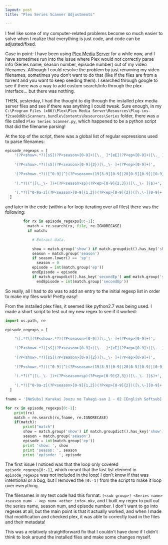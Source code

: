 ```yaml
---
layout: post
title: "Plex Series Scanner Adjustments"

---
```


I feel like some of my computer-related problems become so much easier to solve when I realize that everything is just code, and code can be adjusted/fixed.

Case in point: I have been using [Plex Media Server](www.plex.tv) for a while now, and I have sometimes run into the issue where Plex would not correctly parse info (Series name, season number, episode number) out of my video filenames. Although I could resolve the problem by just renaming my video filenames, sometimes you don't want to do that (like if the files are from a torrent and you want to keep seeding them). I searched through google to see if there was a way to add custom search/info through the plex interface... but there was nothing. 

THEN, yesterday, I had the thought to dig through the installed plex media server files and see if there was anything I could tweak. Sure enough, in my `C:\Program Files (x86)\Plex\Plex Media Server\Resources\Plug-ins-f2cae8d6b\Scanners.bundle\Contents\Resources\Series` folder, there was a file called `Plex Series Scanner.py`, which happened to be a python script that did the filename parsing!

At the top of the script, there was a global list of regular expressions used to parse filenames:

```python
episode_regexps = [
    '(?P<show>.*?)[sS](?P<season>[0-9]+)[\._ ]*[eE](?P<ep>[0-9]+)[\._ ]*([- ]?[sS](?P<secondSeason>[0-9]+))?([- ]?[Ee+](?P<secondEp>[0-9]+))?', # S03E04-E05
    
    '(?P<show>.*?)[sS](?P<season>[0-9]{2})[\._\- ]+(?P<ep>[0-9]+)',                                                            # S03-03
    
    '(?P<show>.*?)([^0-9]|^)(?P<season>(19[3-9][0-9]|20[0-5][0-9]|[0-9]{1,2}))[Xx](?P<ep>[0-9]+)((-[0-9]+)?[Xx](?P<secondEp>[0-9]+))?',  # 3x03, 3x03-3x04, 3x03x04 
    
    '(.*?)(^|[\._\- ])+(?P<season>sp)(?P<ep>[0-9]{2,3})([\._\- ]|$)+',  # SP01 (Special 01, equivalent to S00E01)
    
    '(.*?)[^0-9a-z](?P<season>[0-9]{1,2})(?P<ep>[0-9]{2})([\.\-][0-9]+(?P<secondEp>[0-9]{2})([ \-_\.]|$)[\.\-]?)?([^0-9a-z%]|$)' # .602.
  ]
```
and later in the code (within a for loop iterating over all files) there was the following:
```python
        for rx in episode_regexps[0:-1]:
          match = re.search(rx, file, re.IGNORECASE)
          if match:

            # Extract data.

            show = match.group('show') if match.groupdict().has_key('show') else ''
            season = match.group('season')
            if season.lower() == 'sp':
              season = 0
            episode = int(match.group('ep'))
            endEpisode = episode
            if match.groupdict().has_key('secondEp') and match.group('secondEp'):
              endEpisode = int(match.group('secondEp'))
```

So really, all I had to do was to add an entry to the initial regexp list in order to make my files work! Pretty easy! 

From the installed plex files, it seemed like python2.7 was being used. I made a short script to test out my new regex to see if it worked:

```python
import os.path, re

episode_regexps = [

    '\[.*?\](?P<show>.*?)(?P<season>[0-9])[\._\- ]+(?P<ep>[0-9]+)',    # MY NEW REGEX
    
    '(?P<show>.*?)[sS](?P<season>[0-9]+)[\._ ]*[eE](?P<ep>[0-9]+)[\._ ]*([- ]?[sS](?P<secondSeason>[0-9]+))?([- ]?[Ee+](?P<secondEp>[0-9]+))?', # S03E04-E05
    
    '(?P<show>.*?)[sS](?P<season>[0-9]{2})[\._\- ]+(?P<ep>[0-9]+)',                                                            # S03-03
    
    '(?P<show>.*?)([^0-9]|^)(?P<season>(19[3-9][0-9]|20[0-5][0-9]|[0-9]{1,2}))[Xx](?P<ep>[0-9]+)((-[0-9]+)?[Xx](?P<secondEp>[0-9]+))?',  # 3x03, 3x03-3x04, 3x03x04
    
    '(.*?)(^|[\._\- ])+(?P<season>sp)(?P<ep>[0-9]{2,3})([\._\- ]|$)+',  # SP01 (Special 01, equivalent to S00E01)
    
    '(.*?)[^0-9a-z](?P<season>[0-9]{1,2})(?P<ep>[0-9]{2})([\.\-][0-9]+(?P<secondEp>[0-9]{2})([ \-_\.]|$)[\.\-]?)?([^0-9a-z%]|$)' # .602.
  ]

fname = '[NeSubs] Karakai Jouzu no Takagi-san 2 - 02 [English Softsub].mkv'

for rx in episode_regexps[0:-1]:
    print(rx)
    match = re.search(rx,fname, re.IGNORECASE)
    if(match):
        print("match")
        show = match.group('show') if match.groupdict().has_key('show') else ''
        season = match.group('season')
        episode = int(match.group('ep'))
        print 'show: ', show
        print 'season: ', season
        print 'episode: ', episode
```

The first issue I noticed was that the loop only covered `episode_regexps[0:-1]`, which meant that the last list element in `episode_regexps` was not included in the loop! I don't know if that was intentional or a bug, but I removed the `[0:-1]` from the script to make it loop over everything. 

The filenames in my test code had this format: `[<sub group>] <Series name> <season num> - <ep num> <other info>.mkv`, and I built my regex to pull out the series name, season num, and episode number. I don't want to go into regexes at all, but the main point is that it actually worked, and when I made that modification and checked plex, it was able to correctly load in the files and their metadata! 

This was a relatively straightforward fix that I couldn't have done if I didn't think to look around the installed files and make some changes myself.
